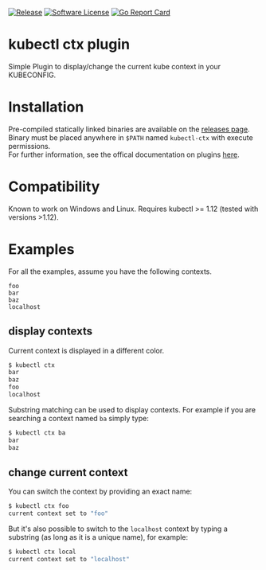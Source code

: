 [![Release](https://img.shields.io/github/release/postfinance/kubectl-ctx.svg?style=for-the-badge)](https://github.com/postfinance/kubectl-ctx/releases/latest)
[![Software License](https://img.shields.io/badge/license-MIT-brightgreen.svg?style=for-the-badge)](/LICENSE.md)
[![Go Report Card](https://img.shields.io/badge/GOREPORT-A%2B-brightgreen.svg?style=for-the-badge)](https://goreportcard.com/report/github.com/postfinance/kubectl-ctx)
# kubectl ctx plugin
Simple Plugin to display/change the current kube context in your KUBECONFIG.

# Installation
Pre-compiled statically linked binaries are available on the [releases page](https://github.com/postfinance/kubectl-ctx/releases).
Binary must be placed anywhere in `$PATH` named `kubectl-ctx` with execute permissions.  
For further information, see the offical documentation on plugins [here](https://kubernetes.io/docs/tasks/extend-kubectl/kubectl-plugins/).

# Compatibility
Known to work on Windows and Linux. Requires kubectl >= 1.12 (tested with versions >1.12).

# Examples
For all the examples, assume you have the following contexts.
```
foo
bar
baz
localhost
```
## display contexts
Current context is displayed in a different color.
```bash
$ kubectl ctx
bar
baz
foo
localhost
```

Substring matching can be used to display contexts. For example if you are searching a context named `ba` simply type:
```bash
$ kubectl ctx ba
bar
baz
```

## change current context
You can switch the context by providing an exact name:
```bash
$ kubectl ctx foo
current context set to "foo"
```

But it's also possible to switch to the `localhost` context by typing a substring (as long as it is a unique name), for example:
```bash
$ kubectl ctx local
current context set to "localhost"
```

